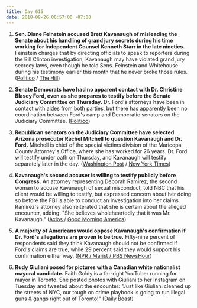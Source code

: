 ```yaml
---
title: Day 615
date: 2018-09-26 06:57:00 -07:00
---
```


1. **Sen. Diane Feinstein accused Brett Kavanaugh of misleading the Senate about his handling of grand jury secrets during his time working for Independent Counsel Kenneth Starr in the late nineties.** Feinstein charges that by directing officials to speak to reporters during the Bill Clinton investigation, Kavanaugh may have violated grand jury secrecy laws, even though he told Sens. Feinstein and Whitehouse during his testimony earlier this month that he never broke those rules. ([Politico](https://www.politico.com/story/2018/09/26/kavanaugh-confirmation-starr-vince-foster-842530) / [The Hill](https://thehill.com/homenews/senate/408458-feinstein-accuses-kavanaugh-of-misleading-senate-about-handling-of-grand-jury))

2. **Senate Democrats have had no apparent contact with Dr. Christine Blasey Ford, even as she prepares to testify before the Senate Judiciary Committee on Thursday.** Dr. Ford's attorneys have been in contact with aides from both parties, but there has apparently been no coordination between Ford's camp and Democratic senators on the Judiciary Committee. ([Politico](https://www.politico.com/story/2018/09/26/kavanaugh-christine-blasey-ford-hearing-democrats-841955))

3. **Republican senators on the Judiciary Committee have selected Arizona prosecutor Rachel Mitchell to question Kavanaugh and Dr. Ford.** Mitchell is chief of the special victims division of the Maricopa County Attorney's Office, where she has worked for 26 years. Dr. Ford will testify under oath on Thursday, and Kavanaugh will testify separately later in the day. ([Washington Post](https://www.washingtonpost.com/powerpost/arizona-prosecutor-rachel-mitchell-emerges-as-gop-choice-to-question-kavanaugh-and-accuser-at-hearing/2018/09/25/47964afa-c0ff-11e8-9005-5104e9616c21_story.html?utm_term=.301ddb07c14f) / [New York Times](https://www.nytimes.com/2018/09/26/us/rachel-mitchell-bio-facts.html))

4. **Kavanaugh's second accuser is willing to testify publicly before Congress.** An attorney representing Deborah Ramirez, the second woman to accuse Kavanaugh of sexual misconduct, told NBC that his client would be willing to testify, but expressed concern about her doing so before the FBI is able to conduct an investigation into her claims. Ramirez's attorney also reiterated that she is certain about the alleged encounter, adding: "She believes wholeheartedly that it was Mr. Kavanaugh." ([Axios ](https://www.axios.com/kavanaugh-second-accuser-testify-before-congress-13090991-a32c-4949-92e3-3613f37edf66.html) / [Good Morning America](https://www.yahoo.com/gma/2nd-brett-kavanaugh-accuser-certain-alleged-encounter-her-113804221--abc-news-topstories.html))

5. **A majority of Americans would oppose Kavanaugh's confirmation if Dr. Ford's allegations are proven to be true.** Fifty-nine percent of respondents said they think Kavanaugh should not be confirmed if Ford's claims are true, while 29 percent said they would support his confirmation either way. ([NPR / Marist / PBS NewsHour](https://www.pbs.org/newshour/nation/majority-of-americans-oppose-kavanaugh-nomination-if-fords-allegation-is-true-poll-says))

6. **Rudy Giuliani posed for pictures with a Canadian white nationalist mayoral candidate.** Faith Goldy is a far-right YouTuber running for mayor in Toronto. She posted photos with Giuliani to her Instagram on Tuesday and tweeted about the encounter: "Just like Giuliani cleaned up the streets of NYC, our tough on crime playbook is going to run illegal guns & gangs right out of Toronto!" ([Daily Beast](https://www.thedailybeast.com/rudy-giuliani-photographed-with-white-nationalist-mayoral-candidate))